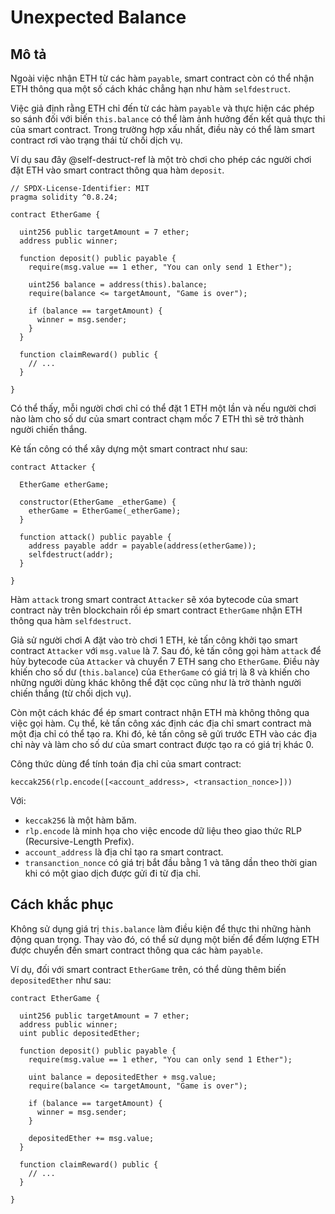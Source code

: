 # Unexpected Balance

## Mô tả

Ngoài việc nhận ETH từ các hàm `payable`, smart contract còn có thể nhận ETH thông qua một số cách khác chẳng hạn như hàm `selfdestruct`.

Việc giả định rằng ETH chỉ đến từ các hàm `payable` và thực hiện các phép so sánh đối với biến `this.balance` có thể làm ảnh hưởng đến kết quả thực thi của smart contract. Trong trường hợp xấu nhất, điều này có thể làm smart contract rơi vào trạng thái từ chối dịch vụ.

Ví dụ sau đây @self-destruct-ref là một trò chơi cho phép các người chơi đặt ETH vào smart contract thông qua hàm `deposit`. 

```sol
// SPDX-License-Identifier: MIT
pragma solidity ^0.8.24;

contract EtherGame {
  
  uint256 public targetAmount = 7 ether;
  address public winner;

  function deposit() public payable {
    require(msg.value == 1 ether, "You can only send 1 Ether");

    uint256 balance = address(this).balance;
    require(balance <= targetAmount, "Game is over");

    if (balance == targetAmount) {
      winner = msg.sender;
    }
  }

  function claimReward() public {
    // ...
  }
    
}
```

Có thể thấy, mỗi người chơi chỉ có thể đặt 1 ETH một lần và nếu người chơi nào làm cho số dư của smart contract chạm mốc 7 ETH thì sẽ trở thành người chiến thắng.

Kẻ tấn công có thể xây dựng một smart contract như sau:

```sol
contract Attacker {
  
  EtherGame etherGame;

  constructor(EtherGame _etherGame) {
    etherGame = EtherGame(_etherGame);
  }

  function attack() public payable {
    address payable addr = payable(address(etherGame));
    selfdestruct(addr);
  }
  
}
```

Hàm `attack` trong smart contract `Attacker` sẽ xóa bytecode của smart contract này trên blockchain rồi ép smart contract `EtherGame` nhận ETH thông qua hàm `selfdestruct`. 

Giả sử người chơi A đặt vào trò chơi 1 ETH, kẻ tấn công khởi tạo smart contract `Attacker` với `msg.value` là 7. Sau đó, kẻ tấn công gọi hàm `attack` để hủy bytecode của `Attacker` và chuyển 7 ETH sang cho `EtherGame`. Điều này khiến cho số dư (`this.balance`) của `EtherGame` có giá trị là 8 và khiến cho những người dùng khác không thể đặt cọc cũng như là trờ thành người chiến thắng (từ chối dịch vụ).

Còn một cách khác để ép smart contract nhận ETH mà không thông qua việc gọi hàm. Cụ thể, kẻ tấn công xác định các địa chỉ smart contract mà một địa chỉ có thể tạo ra. Khi đó, kẻ tấn công sẽ gửi trước ETH vào các địa chỉ này và làm cho số dư của smart contract được tạo ra có giá trị khác 0.

Công thức dùng để tính toán địa chỉ của smart contract:

```sol
keccak256(rlp.encode([<account_address>, <transaction_nonce>]))
```

Với:
- `keccak256` là một hàm băm.
- `rlp.encode` là minh họa cho việc encode dữ liệu theo giao thức RLP (Recursive-Length Prefix).
- `account_address` là địa chỉ tạo ra smart contract.
- `transanction_nonce` có giá trị bắt đầu bằng 1 và tăng dần theo thời gian khi có một giao dịch được gửi đi từ địa chỉ.

## Cách khắc phục

Không sử dụng giá trị `this.balance` làm điều kiện để thực thi những hành động quan trọng. Thay vào đó, có thể sử dụng một biến để đếm lượng ETH được chuyển đến smart contract thông qua các hàm `payable`.

Ví dụ, đối với smart contract `EtherGame` trên, có thể dùng thêm biến `depositedEther` như sau:

```sol
contract EtherGame {
  
  uint256 public targetAmount = 7 ether;
  address public winner;
  uint public depositedEther;

  function deposit() public payable {
    require(msg.value == 1 ether, "You can only send 1 Ether");

    uint balance = depositedEther + msg.value;
    require(balance <= targetAmount, "Game is over");

    if (balance == targetAmount) {
      winner = msg.sender;
    }

    depositedEther += msg.value;
  }

  function claimReward() public {
    // ...
  }
    
}
```
